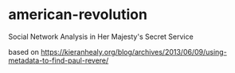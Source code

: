 # american-revolution

Social Network Analysis in Her Majesty's Secret Service

based on https://kieranhealy.org/blog/archives/2013/06/09/using-metadata-to-find-paul-revere/
